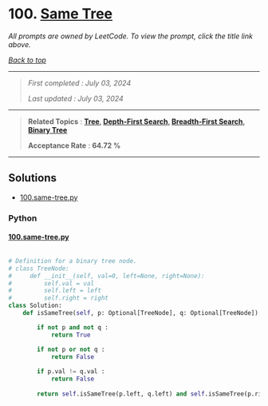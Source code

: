 # 100. [Same Tree](<https://leetcode.com/problems/same-tree>)

*All prompts are owned by LeetCode. To view the prompt, click the title link above.*

*[Back to top](<../README.md>)*

------

> *First completed : July 03, 2024*
>
> *Last updated : July 03, 2024*

------

> **Related Topics** : **[Tree](<by_topic/Tree.md>), [Depth-First Search](<by_topic/Depth-First Search.md>), [Breadth-First Search](<by_topic/Breadth-First Search.md>), [Binary Tree](<by_topic/Binary Tree.md>)**
>
> **Acceptance Rate** : **64.72 %**

------

## Solutions

- [100.same-tree.py](<../my-submissions/100.same-tree.py>)
### Python
#### [100.same-tree.py](<../my-submissions/100.same-tree.py>)
```Python

# Definition for a binary tree node.
# class TreeNode:
#     def __init__(self, val=0, left=None, right=None):
#         self.val = val
#         self.left = left
#         self.right = right
class Solution:
    def isSameTree(self, p: Optional[TreeNode], q: Optional[TreeNode]) -> bool:

        if not p and not q :
            return True

        if not p or not q :
            return False
        
        if p.val != q.val :
            return False
        
        return self.isSameTree(p.left, q.left) and self.isSameTree(p.right, q.right)
        

```

